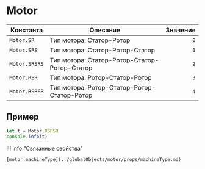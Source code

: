 # Motor
<!--start-->

| Константа                  | Описание                                      | Значение |
|---------------------------|-----------------------------------------------|----------:|
| `Motor.SR`   | Тип мотора: Статор-Ротор                      | `0`      |
| `Motor.SRS`        | Тип мотора: Статор-Ротор-Статор               | `1`      |
| `Motor.SRSRS`    | Тип мотора: Статор-Ротор-Статор-Ротор-Статор  | `2`      |
| `Motor.RSR`    | Тип мотора: Ротор-Статор-Ротор                | `3`      |
| `Motor.RSRSR`    | Тип мотора: Ротор-Статор-Ротор-Статор-Ротор    | `4`      |

<!--end-->

## Пример
``` javascript linenums="1"
let t = Motor.RSRSR
console.info(t)
```

!!! info "Связанные свойства"

    [motor.machineType](../globalObjects/motor/props/machineType.md)

